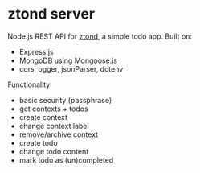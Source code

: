 # ztond server

Node.js REST API for [ztond](https://github.com/kimbylr/todo), a simple todo app. Built on:

* Express.js
* MongoDB using Mongoose.js
* cors, ogger, jsonParser, dotenv

Functionality:

* basic security (passphrase)
* get contexts + todos
* create context
* change context label
* remove/archive context
* create todo
* change todo content
* mark todo as (un)completed